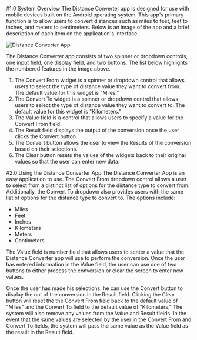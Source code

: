 #1.0 System Overview
The Distance Converter app is designed for use with mobile devices built on the Android operating system. This app's primary function is to allow users to convert distances such as miles to feet, feet to inches, and meters to centimeters. Below is an image of the app and a brief description of each item on the application's interface.

![Distance Converter App](https://github.gatech.edu/gt-omscs-softeng/6300Spring16juwujaren6/blob/master/Assignment4/Documentation/DistanceConverter.png "Distance Converter App")

The Distance Converter app consists of two spinner or dropdown controls, one input field, one display field, and two buttons. The list below highlights the numbered features in the image above.  
1. The Convert From widget is a spinner or dropdown control that allows users to select the type of distance value they want to convert from. The default value for this widget is "Miles."  
2. The Convert To widget is a spinner or dropdown control that allows users to select the type of distance value they want to convert to. The default value for this widget is "Kilometers."  
3. The Value field is a control that allows users to specify a value for the Convert From field.  
4. The Result field displays the output of the conversion once the user clicks the Convert button.  
5. The Convert button allows the user to view the Results of the conversion based on their selections.  
6. The Clear button resets the values of the widgets back to their original values so that the user can enter new data.  

#2.0 Using the Distance Converter App
The Distance Converter App is an easy application to use. The Convert From dropdown control allows a user to select from a distinct list of options for the distance type to convert from. Additionally, the Convert To dropdown also provides users with the same list of options for the distance type to convert to. The options include:

* Miles
* Feet
* Inches
* Kilometers
* Meters
* Centimeters

The Value field is number field that allows users to senter a value that the Distance Converter app will use to perform the conversion. Once the user has entered information in the Value field, the user can use one of two buttons to either process the conversion or clear the screen to enter new values. 

Once the user has made his selections, he can use the Convert button to display the out of the conversion in the Result field. Clicking the Clear button will reset the the Convert From field back to the default value of "Miles" and the Convert To field to the default value of "Kilometers." The system will also remove any values from the Value and Result fields. In the event that the same values are selected by the user in the Convert From and Convert To fields, the system will pass the same value as the Value field as the result in the Result field.

